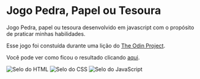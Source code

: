 # Jogo Pedra, Papel ou Tesoura
Jogo Pedra, papel ou tesoura desenvolvido em javascript com o propósito de praticar minhas habilidades.

Esse jogo foi constuída durante uma lição do [The Odin Project](https://www.theodinproject.com/).

Você pode ver como ficou o resultado clicando [aqui](https://br-adriel.github.io/pedra-papel-tesoura/).

<div>
  <img src="https://img.shields.io/badge/HTML5-E34F26?style=for-the-badge&logo=html5&logoColor=white" alt="Selo do HTML" title="HTML">
  <img src="https://img.shields.io/badge/CSS3-1572B6?style=for-the-badge&logo=css3&logoColor=white" alt="Selo do CSS" title="CSS">
  <img src="https://img.shields.io/badge/JavaScript-323330?style=for-the-badge&logo=javascript&logoColor=F7DF1E" alt="Selo do JavaScript" title="JavaScript">
</div>
